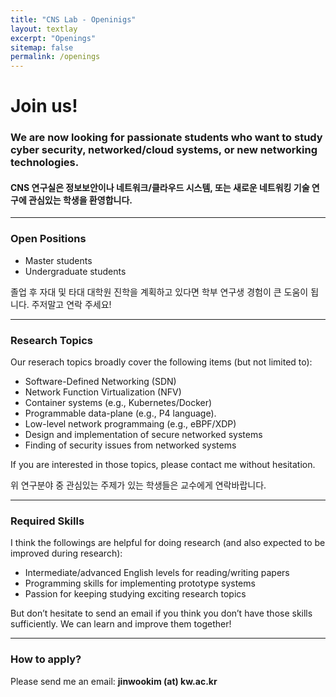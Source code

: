 ```yaml
---
title: "CNS Lab - Openinigs"
layout: textlay
excerpt: "Openings"
sitemap: false
permalink: /openings
---
```


# Join us!

### We are now looking for passionate students who want to study cyber security, networked/cloud systems, or new networking technologies.

#### CNS 연구실은 정보보안이나 네트워크/클라우드 시스템, 또는 새로운 네트워킹 기술 연구에 관심있는 학생을 환영합니다. 

---------

### <i class="fa-solid fa-users"></i> Open Positions

* Master students
* Undergraduate students

졸업 후 자대 및 타대 대학원 진학을 계획하고 있다면 학부 연구생 경험이 큰 도움이 됩니다. 주저말고 연락 주세요!

----------

### <i class="fa-solid fa-flask"></i> Research Topics

Our reserach topics broadly cover the following items (but not limited to):

* Software-Defined Networking (SDN)
* Network Function Virtualization (NFV)
* Container systems (e.g., Kubernetes/Docker)
* Programmable data-plane (e.g., P4 language).
* Low-level network programmaing (e.g., eBPF/XDP)
* Design and implementation of secure networked systems
* Finding of security issues from networked systems

If you are interested in those topics, please contact me without hesitation.

위 연구분야 중 관심있는 주제가 있는 학생들은 교수에게 연락바랍니다.

---------

### <i class="fa-solid fa-brain"></i> Required Skills

I think the followings are helpful for doing research (and also expected to be improved during research):

* Intermediate/advanced English levels for reading/writing papers
* Programming skills for implementing prototype systems
* Passion for keeping studying exciting research topics

But don’t hesitate to send an email if you think you don’t have those skills sufficiently. We can learn and improve them together!

--------

### <i class="fa-solid fa-file-lines"></i> How to apply?

Please send me an email: **jinwookim (at) kw.ac.kr**

<script src="https://kit.fontawesome.com/392aa12767.js" crossorigin="anonymous"></script>
